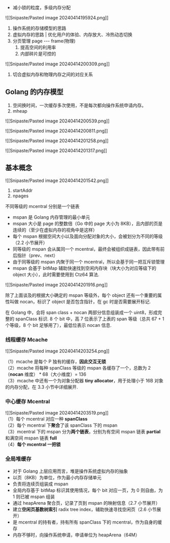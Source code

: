 - 减小锁的粒度，多级内存分配

![[Snipaste/Pasted image 20240414195924.png]]

1. 操作系统的存储模型的思路
2. 虚拟内存的思路 | 优化用户的体验、内存放大、冷热动态切换
3. 分页管理 page --- frame(物理)
	1. 提高空间的利用率
	2. 内部碎片是可控的

![[Snipaste/Pasted image 20240414200309.png]]

1. 切合虚拟内存和物理内存之间的对应关系

## Golang 的内存模型

1. 空间换时间，一次缓存多次使用，不是每次都向操作系统申请内存。
2. mheap

![[Snipaste/Pasted image 20240414200539.png]]

![[Snipaste/Pasted image 20240414200811.png]]

![[Snipaste/Pasted image 20240414201258.png]]

![[Snipaste/Pasted image 20240414201317.png]]

## 基本概念

![[Snipaste/Pasted image 20240414201542.png]]

1. startAddr
2. npages

不同等级的 mcentral 分别是一个链表

- mspan 是 Golang 内存管理的最小单元
- mspan 大小是 page 的整数倍（Go 中的 page 大小为 8KB），且内部的页是连续的（至少在虚拟内存的视角中是这样）
- 每个 mspan 根据空间大小以及面向分配对象的大小，会被划分为不同的等级（2.2 小节展开）
- 同等级的 mspan 会从属同一个 mcentral，最终会被组织成链表，因此带有前后指针（prev、next）
- 由于同等级的 mspan 内聚于同一个 mcentral，所以会基于同一把互斥锁管理
- mspan 会基于 bitMap 辅助快速找到空闲内存块（块大小为对应等级下的 object 大小），此时需要使用到 Ctz64 算法.  

![[Snipaste/Pasted image 20240414201916.png]]

除了上面谈及的根据大小确定的 mspan 等级外，每个 object 还有一个重要的属性叫做 nocan，标识了 object 是否包含指针，在 gc 时是否需要展开标记.

在 Golang 中，会将 span class + nocan 两部分信息组装成一个 uint8，形成完整的 spanClass 标识. 8 个 bit 中，高 7 位表示了上表的 span 等级（总共 67 + 1 个等级，8 个 bit 足够用了），最低位表示 nocan 信息.

### 线程缓存 Mcache

![[Snipaste/Pasted image 20240414203254.png]]

（1）mcache 是每个 P 独有的缓存，**因此交互无锁**  
（2）mcache 将每种 spanClass 等级的 mspan 各缓存了一个，总数为 2（**nocan** 维度） * 68（大小维度）= 136  
（3）mcache 中还有一个为对象分配器 **tiny allocator**，用于处理小于 16B 对象的内存分配，在 3.3 小节中详细展开.

### 中心缓存 Mcentral

![[Snipaste/Pasted image 20240414203519.png]]  
（1）每个 mcentral 对应一种 **spanClass**  
（2）每个 mcentral 下**聚合**了该 spanClass 下的 mspan  
（3）mcentral 下的 mspan 分为**两个链表**，分别为有空间 mspan 链表 **partial** 和满空间 mspan 链表 **full**  
（4）**每个 mcentral 一把锁**

### 全局堆缓存

- 对于 Golang 上层应用而言，堆是操作系统虚拟内存的抽象
- 以页（8KB）为单位，作为最小内存存储单元
- 负责将连续页组装成 mspan
- 全局内存基于 bitMap 标识其使用情况，每个 bit 对应一页，为 0 则自由，为 1 则已被 mspan 组装
- 通过 heapArena 聚合页，记录了页到 mspan 的映射信息（2.7 小节展开）
- 建立**空闲页基数树索引** radix tree index，辅助快速寻找空闲页（2.6 小节展开）
- 是 mcentral 的持有者，持有所有 spanClass 下的 mcentral，作为自身的缓存
- 内存不够时，向操作系统申请，申请单位为 heapArena（64M）
